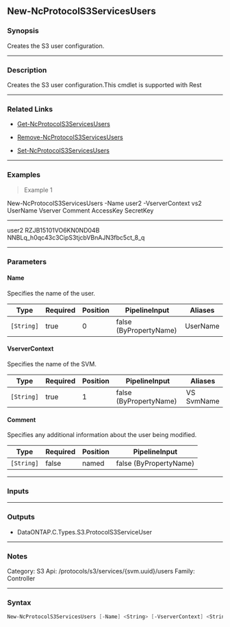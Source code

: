 New-NcProtocolS3ServicesUsers
-----------------------------

### Synopsis
Creates the S3 user configuration.

---

### Description

Creates the S3 user configuration.This cmdlet is supported with Rest

---

### Related Links
* [Get-NcProtocolS3ServicesUsers](Get-NcProtocolS3ServicesUsers)

* [Remove-NcProtocolS3ServicesUsers](Remove-NcProtocolS3ServicesUsers)

* [Set-NcProtocolS3ServicesUsers](Set-NcProtocolS3ServicesUsers)

---

### Examples
> Example 1

New-NcProtocolS3ServicesUsers -Name user2 -VserverContext vs2
UserName             Vserver              Comment              AccessKey                 SecretKey
--------             -------              -------              ---------                 ---------
user2                                                          RZJB15101VO6KN0ND04B      NNBLq_h0qc43c3CipS3tjcbVBnAJN3fbc5ct_8_q

---

### Parameters
#### **Name**
Specifies the name of the user.

|Type      |Required|Position|PipelineInput         |Aliases |
|----------|--------|--------|----------------------|--------|
|`[String]`|true    |0       |false (ByPropertyName)|UserName|

#### **VserverContext**
Specifies the name of the SVM.

|Type      |Required|Position|PipelineInput         |Aliases       |
|----------|--------|--------|----------------------|--------------|
|`[String]`|true    |1       |false (ByPropertyName)|VS<br/>SvmName|

#### **Comment**
Specifies any additional information about the user being modified.

|Type      |Required|Position|PipelineInput         |
|----------|--------|--------|----------------------|
|`[String]`|false   |named   |false (ByPropertyName)|

---

### Inputs

---

### Outputs
* DataONTAP.C.Types.S3.ProtocolS3ServiceUser

---

### Notes
Category: S3
Api: /protocols/s3/services/{svm.uuid}/users
Family: Controller

---

### Syntax
```PowerShell
New-NcProtocolS3ServicesUsers [-Name] <String> [-VserverContext] <String> [-Comment <String>] [<CommonParameters>]
```
